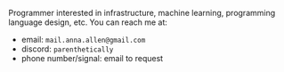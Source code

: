 Programmer interested in infrastructure, machine learning, programming language design, etc. You can reach me at:

- email: `mail.anna.allen@gmail.com`
- discord: `parenthetically`
- phone number/signal: email to request
